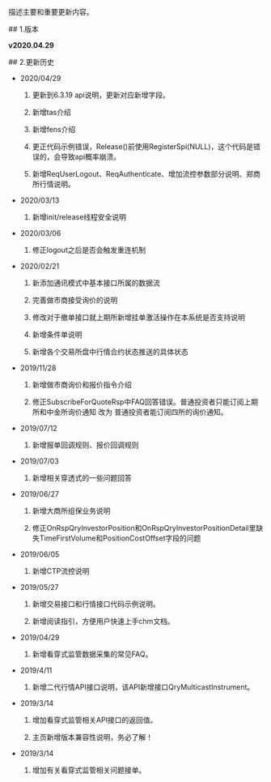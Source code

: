 <p>描述主要和重要更新内容。</p>
<span class="anchor" id="5d974acb-0da8-4513-8e65-d23f5caeb883"></span>
## 1.版本
<p><strong>v2020.04.29</strong></p>
<span class="anchor" id="4e9ce962-5ac7-4f7e-b7a7-caf270df1a02"></span>
## 2.更新历史
<ul>
<li><p>2020/04/29</p>
<ol>
<li><p>更新到6.3.19 api说明，更新对应新增字段。</p></li>
<li><p>新增tas介绍</p></li>
<li><p>新增fens介绍</p></li>
<li><p>更正代码示例错误，Release()前使用RegisterSpi(NULL)，这个代码是错误的，会导致api概率崩溃。</p></li>
<li><p>新增ReqUserLogout、ReqAuthenticate、增加流控参数部分说明、郑商所行情说明。</p></li>
</ol></li>
<li><p>2020/03/13</p>
<ol>
<li>新增init/release线程安全说明</li>
</ol></li>
<li><p>2020/03/06</p>
<ol>
<li>修正logout之后是否会触发重连机制</li>
</ol></li>
<li><p>2020/02/21</p>
<ol>
<li><p>新添加通讯模式中基本接口所属的数据流</p></li>
<li><p>完善做市商接受询价的说明</p></li>
<li><p>修改对于撤单接口就上期所新增挂单激活操作在本系统是否支持说明</p></li>
<li><p>新增条件单说明</p></li>
<li><p>新增各个交易所盘中行情合约状态推送的具体状态</p></li>
</ol></li>
<li><p>2019/11/28</p>
<ol>
<li><p>新增做市商询价和报价指令介绍</p></li>
<li><p>修正SubscribeForQuoteRsp中FAQ回答错误。普通投资者只能订阅上期所和中金所询价通知 改为 普通投资者能订阅四所的询价通知。</p></li>
</ol></li>
<li><p>2019/07/12</p>
<ol>
<li>新增报单回调规则、报价回调规则</li>
</ol></li>
<li><p>2019/07/03</p>
<ol>
<li>新增相关穿透式的一些问题回答</li>
</ol></li>
<li><p>2019/06/27</p>
<ol>
<li><p>新增大商所组保业务说明</p></li>
<li><p>修正OnRspQryInvestorPosition和OnRspQryInvestorPositionDetail里缺失TimeFirstVolume和PositionCostOffset字段的问题</p></li>
</ol></li>
<li><p>2019/06/05</p>
<ol>
<li>新增CTP流控说明</li>
</ol></li>
<li><p>2019/05/27</p>
<ol>
<li><p>新增交易接口和行情接口代码示例说明。</p></li>
<li><p>新增阅读指引，方便用户快速上手chm文档。</p></li>
</ol></li>
<li><p>2019/04/29</p>
<ol>
<li>新增看穿式监管数据采集的常见FAQ。</li>
</ol></li>
<li><p>2019/4/11</p>
<ol>
<li>新增二代行情API接口说明，该API新增接口QryMulticastInstrument。</li>
</ol></li>
<li><p>2019/3/14</p>
<ol>
<li><p>增加看穿式监管相关API接口的返回值。</p></li>
<li><p>主页新增版本兼容性说明，务必了解！</p></li>
</ol></li>
<li><p>2019/3/14</p>
<ol>
<li>增加有关看穿式监管相关问题接单。</li>
</ol></li>
</ul>
